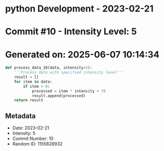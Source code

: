 ﻿# python Development - 2023-02-21
# Commit #10 - Intensity Level: 5
# Generated on: 2025-06-07 10:14:34
```python
def process_data_10(data, intensity=5):
    '''Process data with specified intensity level'''
    result = []
    for item in data:
        if item > 0:
            processed = item * intensity + 70
            result.append(processed)
    return result
```
## Metadata
- Date: 2023-02-21
- Intensity: 5
- Commit Number: 10
- Random ID: 1155828932
